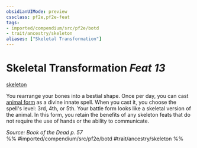 ```yaml
---
obsidianUIMode: preview
cssclass: pf2e,pf2e-feat
tags:
- imported/compendium/src/pf2e/botd
- trait/ancestry/skeleton
aliases: ["Skeletal Transformation"]
---
```

# Skeletal Transformation  *Feat 13*  
[skeleton](skeleton-b1.md)  


You rearrange your bones into a bestial shape. Once per day, you can cast [animal form](../spells/animal-form.md) as a divine innate spell. When you cast it, you choose the spell's level: 3rd, 4th, or 5th. Your battle form looks like a skeletal version of the animal. In this form, you retain the benefits of any skeleton feats that do not require the use of hands or the ability to communicate.

*Source: Book of the Dead p. 57*  
%% #imported/compendium/src/pf2e/botd #trait/ancestry/skeleton %%